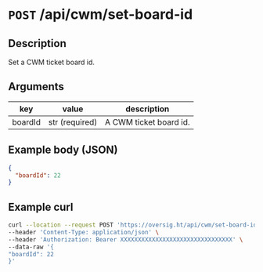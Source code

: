 # `POST` /api/cwm/set-board-id

## Description

Set a CWM ticket board id.

## Arguments

| key     | value          | description            |
| ------- | -------------- | ---------------------- |
| boardId | str (required) | A CWM ticket board id. |

## Example body (JSON)

```json
{
  "boardId": 22
}
```

## Example curl

```bash
curl --location --request POST 'https://oversig.ht/api/cwm/set-board-id' \
--header 'Content-Type: application/json' \
--header 'Authorization: Bearer XXXXXXXXXXXXXXXXXXXXXXXXXXXXXXXX' \
--data-raw '{
"boardId": 22
}'
```
